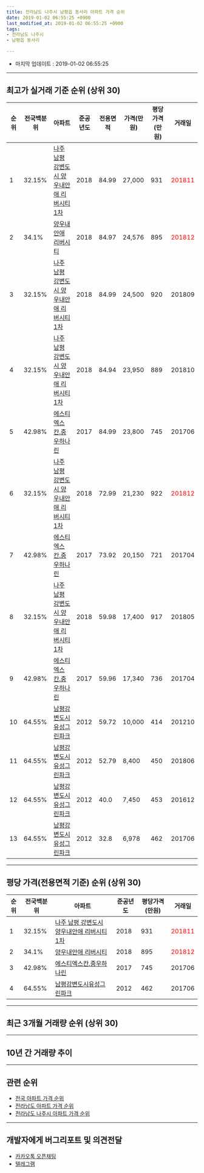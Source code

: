 ```yaml
---
title: 전라남도 나주시 남평읍 동사리 아파트 가격 순위
date: 2019-01-02 06:55:25 +0900
last_modified_at: 2019-01-02 06:55:25 +0900
tags:
- 전라남도 나주시
- 남평읍 동사리

---
```


* 마지막 업데이트 : 2019-01-02 06:55:25

---

## 최고가 실거래 기준 순위 (상위 30)


|순위|전국백분위|아파트|준공년도|전용면적|가격(만원)|평당가격(만원)|거래일|
|---|---|---|---|---|---|---|---|
|1|32.15%|[나주 남평 강변도시 양우내안애 리버시티1차](https://search.naver.com/search.naver?query=%EC%A0%84%EB%9D%BC%EB%82%A8%EB%8F%84+%EB%82%98%EC%A3%BC%EC%8B%9C+%EB%82%A8%ED%8F%89%EC%9D%8D+%EB%8F%99%EC%82%AC%EB%A6%AC+%EB%82%98%EC%A3%BC+%EB%82%A8%ED%8F%89+%EA%B0%95%EB%B3%80%EB%8F%84%EC%8B%9C+%EC%96%91%EC%9A%B0%EB%82%B4%EC%95%88%EC%95%A0+%EB%A6%AC%EB%B2%84%EC%8B%9C%ED%8B%B01%EC%B0%A8)|2018|84.99|27,000|931|<span style="color:red">201811</span>|
|2|34.1%|[양우내안애 리버시티](https://search.naver.com/search.naver?query=%EC%A0%84%EB%9D%BC%EB%82%A8%EB%8F%84+%EB%82%98%EC%A3%BC%EC%8B%9C+%EB%82%A8%ED%8F%89%EC%9D%8D+%EB%8F%99%EC%82%AC%EB%A6%AC+%EC%96%91%EC%9A%B0%EB%82%B4%EC%95%88%EC%95%A0+%EB%A6%AC%EB%B2%84%EC%8B%9C%ED%8B%B0)|2018|84.97|24,576|895|<span style="color:red">201812</span>|
|3|32.15%|[나주 남평 강변도시 양우내안애 리버시티1차](https://search.naver.com/search.naver?query=%EC%A0%84%EB%9D%BC%EB%82%A8%EB%8F%84+%EB%82%98%EC%A3%BC%EC%8B%9C+%EB%82%A8%ED%8F%89%EC%9D%8D+%EB%8F%99%EC%82%AC%EB%A6%AC+%EB%82%98%EC%A3%BC+%EB%82%A8%ED%8F%89+%EA%B0%95%EB%B3%80%EB%8F%84%EC%8B%9C+%EC%96%91%EC%9A%B0%EB%82%B4%EC%95%88%EC%95%A0+%EB%A6%AC%EB%B2%84%EC%8B%9C%ED%8B%B01%EC%B0%A8)|2018|84.99|24,500|920|201809|
|4|32.15%|[나주 남평 강변도시 양우내안애 리버시티1차](https://search.naver.com/search.naver?query=%EC%A0%84%EB%9D%BC%EB%82%A8%EB%8F%84+%EB%82%98%EC%A3%BC%EC%8B%9C+%EB%82%A8%ED%8F%89%EC%9D%8D+%EB%8F%99%EC%82%AC%EB%A6%AC+%EB%82%98%EC%A3%BC+%EB%82%A8%ED%8F%89+%EA%B0%95%EB%B3%80%EB%8F%84%EC%8B%9C+%EC%96%91%EC%9A%B0%EB%82%B4%EC%95%88%EC%95%A0+%EB%A6%AC%EB%B2%84%EC%8B%9C%ED%8B%B01%EC%B0%A8)|2018|84.94|23,950|889|201810|
|5|42.98%|[에스티엑스칸.중우하나린](https://search.naver.com/search.naver?query=%EC%A0%84%EB%9D%BC%EB%82%A8%EB%8F%84+%EB%82%98%EC%A3%BC%EC%8B%9C+%EB%82%A8%ED%8F%89%EC%9D%8D+%EB%8F%99%EC%82%AC%EB%A6%AC+%EC%97%90%EC%8A%A4%ED%8B%B0%EC%97%91%EC%8A%A4%EC%B9%B8.%EC%A4%91%EC%9A%B0%ED%95%98%EB%82%98%EB%A6%B0)|2017|84.99|23,800|745|201706|
|6|32.15%|[나주 남평 강변도시 양우내안애 리버시티1차](https://search.naver.com/search.naver?query=%EC%A0%84%EB%9D%BC%EB%82%A8%EB%8F%84+%EB%82%98%EC%A3%BC%EC%8B%9C+%EB%82%A8%ED%8F%89%EC%9D%8D+%EB%8F%99%EC%82%AC%EB%A6%AC+%EB%82%98%EC%A3%BC+%EB%82%A8%ED%8F%89+%EA%B0%95%EB%B3%80%EB%8F%84%EC%8B%9C+%EC%96%91%EC%9A%B0%EB%82%B4%EC%95%88%EC%95%A0+%EB%A6%AC%EB%B2%84%EC%8B%9C%ED%8B%B01%EC%B0%A8)|2018|72.99|21,230|922|<span style="color:red">201812</span>|
|7|42.98%|[에스티엑스칸.중우하나린](https://search.naver.com/search.naver?query=%EC%A0%84%EB%9D%BC%EB%82%A8%EB%8F%84+%EB%82%98%EC%A3%BC%EC%8B%9C+%EB%82%A8%ED%8F%89%EC%9D%8D+%EB%8F%99%EC%82%AC%EB%A6%AC+%EC%97%90%EC%8A%A4%ED%8B%B0%EC%97%91%EC%8A%A4%EC%B9%B8.%EC%A4%91%EC%9A%B0%ED%95%98%EB%82%98%EB%A6%B0)|2017|73.92|20,150|721|201704|
|8|32.15%|[나주 남평 강변도시 양우내안애 리버시티1차](https://search.naver.com/search.naver?query=%EC%A0%84%EB%9D%BC%EB%82%A8%EB%8F%84+%EB%82%98%EC%A3%BC%EC%8B%9C+%EB%82%A8%ED%8F%89%EC%9D%8D+%EB%8F%99%EC%82%AC%EB%A6%AC+%EB%82%98%EC%A3%BC+%EB%82%A8%ED%8F%89+%EA%B0%95%EB%B3%80%EB%8F%84%EC%8B%9C+%EC%96%91%EC%9A%B0%EB%82%B4%EC%95%88%EC%95%A0+%EB%A6%AC%EB%B2%84%EC%8B%9C%ED%8B%B01%EC%B0%A8)|2018|59.98|17,400|917|201805|
|9|42.98%|[에스티엑스칸.중우하나린](https://search.naver.com/search.naver?query=%EC%A0%84%EB%9D%BC%EB%82%A8%EB%8F%84+%EB%82%98%EC%A3%BC%EC%8B%9C+%EB%82%A8%ED%8F%89%EC%9D%8D+%EB%8F%99%EC%82%AC%EB%A6%AC+%EC%97%90%EC%8A%A4%ED%8B%B0%EC%97%91%EC%8A%A4%EC%B9%B8.%EC%A4%91%EC%9A%B0%ED%95%98%EB%82%98%EB%A6%B0)|2017|59.96|17,340|736|201704|
|10|64.55%|[남평강변도시유성그린파크](https://search.naver.com/search.naver?query=%EC%A0%84%EB%9D%BC%EB%82%A8%EB%8F%84+%EB%82%98%EC%A3%BC%EC%8B%9C+%EB%82%A8%ED%8F%89%EC%9D%8D+%EB%8F%99%EC%82%AC%EB%A6%AC+%EB%82%A8%ED%8F%89%EA%B0%95%EB%B3%80%EB%8F%84%EC%8B%9C%EC%9C%A0%EC%84%B1%EA%B7%B8%EB%A6%B0%ED%8C%8C%ED%81%AC)|2012|59.72|10,000|414|201210|
|11|64.55%|[남평강변도시유성그린파크](https://search.naver.com/search.naver?query=%EC%A0%84%EB%9D%BC%EB%82%A8%EB%8F%84+%EB%82%98%EC%A3%BC%EC%8B%9C+%EB%82%A8%ED%8F%89%EC%9D%8D+%EB%8F%99%EC%82%AC%EB%A6%AC+%EB%82%A8%ED%8F%89%EA%B0%95%EB%B3%80%EB%8F%84%EC%8B%9C%EC%9C%A0%EC%84%B1%EA%B7%B8%EB%A6%B0%ED%8C%8C%ED%81%AC)|2012|52.79|8,400|450|201806|
|12|64.55%|[남평강변도시유성그린파크](https://search.naver.com/search.naver?query=%EC%A0%84%EB%9D%BC%EB%82%A8%EB%8F%84+%EB%82%98%EC%A3%BC%EC%8B%9C+%EB%82%A8%ED%8F%89%EC%9D%8D+%EB%8F%99%EC%82%AC%EB%A6%AC+%EB%82%A8%ED%8F%89%EA%B0%95%EB%B3%80%EB%8F%84%EC%8B%9C%EC%9C%A0%EC%84%B1%EA%B7%B8%EB%A6%B0%ED%8C%8C%ED%81%AC)|2012|40.0|7,450|453|201612|
|13|64.55%|[남평강변도시유성그린파크](https://search.naver.com/search.naver?query=%EC%A0%84%EB%9D%BC%EB%82%A8%EB%8F%84+%EB%82%98%EC%A3%BC%EC%8B%9C+%EB%82%A8%ED%8F%89%EC%9D%8D+%EB%8F%99%EC%82%AC%EB%A6%AC+%EB%82%A8%ED%8F%89%EA%B0%95%EB%B3%80%EB%8F%84%EC%8B%9C%EC%9C%A0%EC%84%B1%EA%B7%B8%EB%A6%B0%ED%8C%8C%ED%81%AC)|2012|32.8|6,978|462|201706|


---

## 평당 가격(전용면적 기준) 순위 (상위 30)


|순위|전국백분위|아파트|준공년도|평당가격(만원)|거래일|
|---|---|---|---|---|---|
|1|32.15%|[나주 남평 강변도시 양우내안애 리버시티1차](https://search.naver.com/search.naver?query=%EC%A0%84%EB%9D%BC%EB%82%A8%EB%8F%84+%EB%82%98%EC%A3%BC%EC%8B%9C+%EB%82%A8%ED%8F%89%EC%9D%8D+%EB%8F%99%EC%82%AC%EB%A6%AC+%EB%82%98%EC%A3%BC+%EB%82%A8%ED%8F%89+%EA%B0%95%EB%B3%80%EB%8F%84%EC%8B%9C+%EC%96%91%EC%9A%B0%EB%82%B4%EC%95%88%EC%95%A0+%EB%A6%AC%EB%B2%84%EC%8B%9C%ED%8B%B01%EC%B0%A8)|2018|931|<span style="color:red">201811</span>|
|2|34.1%|[양우내안애 리버시티](https://search.naver.com/search.naver?query=%EC%A0%84%EB%9D%BC%EB%82%A8%EB%8F%84+%EB%82%98%EC%A3%BC%EC%8B%9C+%EB%82%A8%ED%8F%89%EC%9D%8D+%EB%8F%99%EC%82%AC%EB%A6%AC+%EC%96%91%EC%9A%B0%EB%82%B4%EC%95%88%EC%95%A0+%EB%A6%AC%EB%B2%84%EC%8B%9C%ED%8B%B0)|2018|895|<span style="color:red">201812</span>|
|3|42.98%|[에스티엑스칸.중우하나린](https://search.naver.com/search.naver?query=%EC%A0%84%EB%9D%BC%EB%82%A8%EB%8F%84+%EB%82%98%EC%A3%BC%EC%8B%9C+%EB%82%A8%ED%8F%89%EC%9D%8D+%EB%8F%99%EC%82%AC%EB%A6%AC+%EC%97%90%EC%8A%A4%ED%8B%B0%EC%97%91%EC%8A%A4%EC%B9%B8.%EC%A4%91%EC%9A%B0%ED%95%98%EB%82%98%EB%A6%B0)|2017|745|201706|
|4|64.55%|[남평강변도시유성그린파크](https://search.naver.com/search.naver?query=%EC%A0%84%EB%9D%BC%EB%82%A8%EB%8F%84+%EB%82%98%EC%A3%BC%EC%8B%9C+%EB%82%A8%ED%8F%89%EC%9D%8D+%EB%8F%99%EC%82%AC%EB%A6%AC+%EB%82%A8%ED%8F%89%EA%B0%95%EB%B3%80%EB%8F%84%EC%8B%9C%EC%9C%A0%EC%84%B1%EA%B7%B8%EB%A6%B0%ED%8C%8C%ED%81%AC)|2012|462|201706|


---

## 최근 3개월 거래량 순위 (상위 30)


<div style="width:100%;">
    <canvas id="deal_count_ranking" height="250"></canvas>
</div>


<script>
new Chart(document.getElementById("deal_count_ranking"), {
    type: 'horizontalBar',
    data: {
        labels: ['나주 남평 강변도시 양우내안애 리버시티1차', '남평강변도시유성그린파크', '양우내안애 리버시티', '에스티엑스칸.중우하나린'],
        datasets: [{
            label: '실거래 수',
            data: [7, 4, 2, 1],
            borderColor: "rgba(255, 0, 128, 1)",
            backgroundColor: "rgba(255, 0, 128, 0.5)",
            fill: false,
        }]
    },
    options: {
        responsive: true,
        title: {
            display: true,
            text: '최근 3개월 거래량 순위'
        },
        tooltips: {
            mode: 'index',
            intersect: false,
            callbacks: {
                title: function(tooltipItems, data) {
                    return "실거래 수:";
                },
                label: function(tooltipItem, data) {
                    return data.labels[tooltipItem.index] + ": " + tooltipItem.xLabel;
                }
            }
        },
        hover: {
            mode: 'nearest',
            intersect: true
        },
        scales: {
            xAxes: [{
                display: true,
                scaleLabel: {
                    display: true,
                    labelString: '실거래 수'
                },
                ticks: {
                    suggestedMin: 0,
                }
            }],
            yAxes: [{
                display: true,
                ticks: {
                    autoSkip: false,
                    callback: function(value, index, values) {
                        if (value.length > 15)
                            return value.substr(0, 13) + "...";
                        else
                            return value;
                    }
                },
                scaleLabel: {
                    display: false,
                }
            }]
        }
    }
});

</script>


---

## 10년 간 거래량 추이


<div style="width:100%;">
    <canvas id="deal_progress" height="250"></canvas>
</div>

<script>
new Chart(document.getElementById("deal_progress"), {
    type: 'line',
    data: {
        labels: ['200901','200902','200903','200904','200905','200906','200907','200908','200909','200910','200911','200912','201001','201002','201003','201004','201005','201006','201007','201008','201009','201010','201011','201012','201101','201102','201103','201104','201105','201106','201107','201108','201109','201110','201111','201112','201201','201202','201203','201204','201205','201206','201207','201208','201209','201210','201211','201212','201301','201302','201303','201304','201305','201306','201307','201308','201309','201310','201311','201312','201401','201402','201403','201404','201405','201406','201407','201408','201409','201410','201411','201412','201501','201502','201503','201504','201505','201506','201507','201508','201509','201510','201511','201512','201601','201602','201603','201604','201605','201606','201607','201608','201609','201610','201611','201612','201701','201702','201703','201704','201705','201706','201707','201708','201709','201710','201711','201712','201801','201802','201803','201804','201805','201806','201807','201808','201809','201810','201811','201812','201901'],
        datasets: [{
            label: '실거래 수',
            pointRadius: 1,
            data: [0, 0, 0, 0, 0, 0, 0, 0, 0, 0, 0, 0, 0, 0, 0, 0, 0, 0, 0, 0, 0, 0, 0, 0, 0, 0, 0, 0, 0, 0, 0, 0, 0, 0, 0, 0, 0, 0, 5, 6, 14, 18, 10, 3, 6, 2, 7, 2, 0, 3, 0, 2, 1, 0, 0, 0, 1, 5, 1, 0, 0, 1, 1, 1, 0, 0, 1, 1, 3, 3, 0, 0, 3, 0, 2, 3, 1, 0, 1, 4, 2, 3, 3, 5, 1, 3, 1, 1, 1, 0, 0, 0, 1, 1, 1, 1, 1, 6, 18, 38, 22, 22, 21, 12, 8, 8, 4, 4, 0, 4, 3, 2, 5, 9, 9, 7, 2, 6, 6, 8, 0],
            borderColor: "rgba(255, 201, 14, 1)",
            backgroundColor: "rgba(255, 201, 14, 0.5)",
            fill: true,
        }]
    },
    options: {
        responsive: true,
        title: {
            display: true,
            text: '10년간 거래량 추이'
        },
        tooltips: {
            mode: 'index',
            intersect: false,
        },
        hover: {
            mode: 'nearest',
            intersect: true
        },
        scales: {
            xAxes: [{
                display: true,
                scaleLabel: {
                    display: true,
                    labelString: '년/월'
                }
            }],
            yAxes: [{
                display: true,
                ticks: {
                    suggestedMin: 0,
                },
                scaleLabel: {
                    display: true,
                    labelString: '실거래 수'
                }
            }]
        }
    }
});

</script>


---

## 관련 순위

- [전국 아파트 가격 순위](https://inasie.github.io/apt-ranking/전국)
- [전라남도 아파트 가격 순위](https://inasie.github.io/apt-ranking/전라남도)
- [전라남도 나주시 아파트 가격 순위](https://inasie.github.io/apt-ranking/전라남도-나주시)


---

## 개발자에게 버그리포트 및 의견전달

- [카카오톡 오픈채팅](https://open.kakao.com/o/gLJUAP4)
- [텔레그램](https://t.me/inasie)

